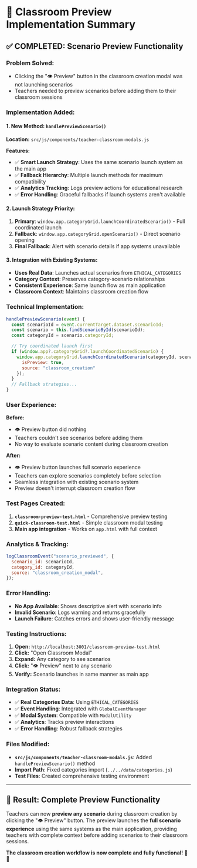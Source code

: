 # 🎯 Classroom Preview Implementation Summary

## ✅ **COMPLETED: Scenario Preview Functionality**

### **Problem Solved:**

- Clicking the "👁️ Preview" button in the classroom creation modal was not launching scenarios
- Teachers needed to preview scenarios before adding them to their classroom sessions

### **Implementation Added:**

#### **1. New Method: `handlePreviewScenario()`**

**Location:** `src/js/components/teacher-classroom-modals.js`

**Features:**

- ✅ **Smart Launch Strategy**: Uses the same scenario launch system as the main app
- ✅ **Fallback Hierarchy**: Multiple launch methods for maximum compatibility
- ✅ **Analytics Tracking**: Logs preview actions for educational research
- ✅ **Error Handling**: Graceful fallbacks if launch systems aren't available

#### **2. Launch Strategy Priority:**

1. **Primary**: `window.app.categoryGrid.launchCoordinatedScenario()` - Full coordinated launch
2. **Fallback**: `window.app.categoryGrid.openScenario()` - Direct scenario opening
3. **Final Fallback**: Alert with scenario details if app systems unavailable

#### **3. Integration with Existing Systems:**

- **Uses Real Data**: Launches actual scenarios from `ETHICAL_CATEGORIES`
- **Category Context**: Preserves category-scenario relationships
- **Consistent Experience**: Same launch flow as main application
- **Classroom Context**: Maintains classroom creation flow

### **Technical Implementation:**

```javascript
handlePreviewScenario(event) {
  const scenarioId = event.currentTarget.dataset.scenarioId;
  const scenario = this.findScenarioById(scenarioId);
  const categoryId = scenario.categoryId;

  // Try coordinated launch first
  if (window.app?.categoryGrid?.launchCoordinatedScenario) {
    window.app.categoryGrid.launchCoordinatedScenario(categoryId, scenarioId, {
      isPreview: true,
      source: "classroom_creation"
    });
  }
  // Fallback strategies...
}
```

### **User Experience:**

**Before:**

- 👁️ Preview button did nothing
- Teachers couldn't see scenarios before adding them
- No way to evaluate scenario content during classroom creation

**After:**

- 👁️ Preview button launches full scenario experience
- Teachers can explore scenarios completely before selection
- Seamless integration with existing scenario system
- Preview doesn't interrupt classroom creation flow

### **Test Pages Created:**

1. **`classroom-preview-test.html`** - Comprehensive preview testing
2. **`quick-classroom-test.html`** - Simple classroom modal testing
3. **Main app integration** - Works on `app.html` with full context

### **Analytics & Tracking:**

```javascript
logClassroomEvent("scenario_previewed", {
  scenario_id: scenarioId,
  category_id: categoryId,
  source: "classroom_creation_modal",
});
```

### **Error Handling:**

- **No App Available**: Shows descriptive alert with scenario info
- **Invalid Scenario**: Logs warning and returns gracefully
- **Launch Failure**: Catches errors and shows user-friendly message

### **Testing Instructions:**

1. **Open:** `http://localhost:3001/classroom-preview-test.html`
2. **Click:** "Open Classroom Modal"
3. **Expand:** Any category to see scenarios
4. **Click:** "👁️ Preview" next to any scenario
5. **Verify:** Scenario launches in same manner as main app

### **Integration Status:**

- ✅ **Real Categories Data**: Using `ETHICAL_CATEGORIES`
- ✅ **Event Handling**: Integrated with `GlobalEventManager`
- ✅ **Modal System**: Compatible with `ModalUtility`
- ✅ **Analytics**: Tracks preview interactions
- ✅ **Error Handling**: Robust fallback strategies

### **Files Modified:**

- **`src/js/components/teacher-classroom-modals.js`**: Added `handlePreviewScenario()` method
- **Import Path**: Fixed categories import (`../../data/categories.js`)
- **Test Files**: Created comprehensive testing environment

---

## 🎉 **Result: Complete Preview Functionality**

Teachers can now **preview any scenario** during classroom creation by clicking the "👁️ Preview" button. The preview launches the **full scenario experience** using the same systems as the main application, providing teachers with complete context before adding scenarios to their classroom sessions.

**The classroom creation workflow is now complete and fully functional!** 🏫✨
